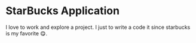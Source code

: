 # StarBucks Application #
I love to work and explore a project. I just to write a code it since starbucks is my favorite 😋.
